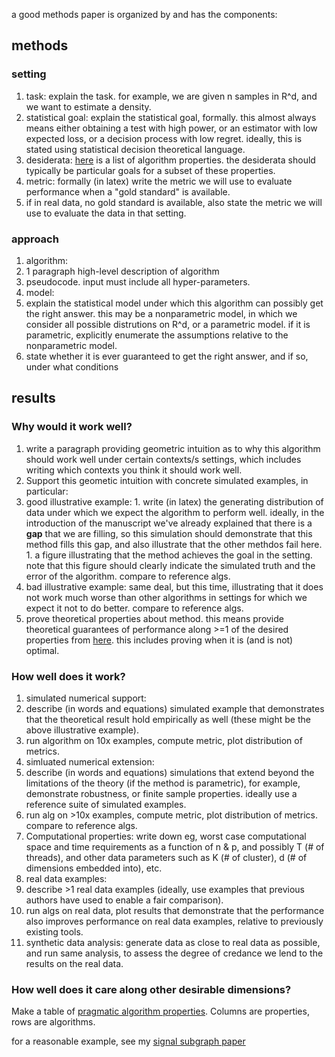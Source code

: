 a good methods paper is organized by and has the components:



## methods

### setting

1. task: explain the task.  for example, we are given n samples in R^d, and we want to estimate a density.
1. statistical goal: explain the statistical goal, formally.  this almost always means either obtaining a test with high power, 
or an estimator with low expected loss, or a decision process with low regret.  ideally, this is stated using statistical decision theoretical language.
1. desiderata: [here](https://github.com/neurodata/checklists/blob/master/algorithm_properties.md) is a list of algorithm properties.  the desiderata should typically be particular goals for a subset of these properties.
1. metric: formally (in latex) write the metric we will use to evaluate performance when a "gold standard" is available.  
  1. if in real data, no gold standard is available, also state the metric we will use to evaluate the data in that setting.

### approach

1. algorithm: 
  1. 1 paragraph high-level description of algorithm 
  1. pseudocode. input must include all hyper-parameters.
1. model: 
  1. explain the statistical model under which this algorithm can possibly get the right answer.  this may be a nonparametric model, in which we consider all possible distrutions on R^d, or a parametric model. if it is parametric, explicitly enumerate the assumptions relative to the nonparametric model. 
  1. state whether it is ever guaranteed to get the right answer, and if so, under what conditions

## results

### Why would it work well?

1. write a paragraph providing geometric intuition as to why this algorithm should work well under certain contexts/s settings, which includes writing which contexts you think it should work well.  
1. Support this geometic intuition with concrete simulated examples, in particular: 
  1. good illustrative example: 
    1. write (in latex) the generating distribution of data under which we expect the algorithm to perform well. ideally, in the introduction of the manuscript we've already explained that there is a **gap** that we are filling, so this simulation should demonstrate that this method fills this gap, and also illustrate that the other methdos fail here. 
    1. a figure illustrating that the method achieves the goal in the setting.  note that this figure should clearly indicate the simulated truth and the error of the algorithm. compare to reference algs.
  1. bad illustrative example: same deal, but this time, illustrating that it does not work much worse than other algorithms in settings for which we expect it not to do better. compare to reference algs.
1. prove theoretical properties about method. this means provide theoretical guarantees of performance along >=1 of the desired properties from [here](https://github.com/neurodata/checklists/blob/master/algorithm_properties.md). this includes proving when it is (and is not) optimal.


### How well does it work?


1. simulated numerical support: 
  1. describe (in words and equations) simulated example that demonstrates that the theoretical result hold empirically as well (these might be the above illustrative example). 
  1. run algorithm on 10x examples, compute metric, plot distribution of metrics.
1. simluated numerical extension: 
  1. describe (in words and equations)  simulations that extend beyond the limitations of the theory (if the method is parametric), for example, demonstrate robustness, or finite sample properties. ideally use a reference suite of simulated examples.
  1. run alg on >10x examples, compute metric, plot distribution of metrics. compare to reference algs. 
1. Computational properties: write down eg, worst case computational space and time requirements as a function of n & p, and possibly T (# of threads), and other data parameters such as K (# of cluster), d (# of dimensions embedded into), etc.
1. real data examples: 
  1. describe >1 real data examples (ideally, use examples that previous authors have used to enable a fair comparison).
  1. run algs on real data, plot results that demonstrate that the performance also improves performance on real data examples, relative to previously existing tools. 
1. synthetic data analysis: generate data as close to real data as possible, and run same analysis, to assess the degree of credance we lend to the results on the real data.


### How well does it care along other desirable dimensions?


Make a table of [pragmatic algorithm properties](https://github.com/neurodata/checklists/blob/master/algorithm_properties.md#pragmatic-properties). Columns are properties, rows are algorithms.


for a reasonable example, see my [signal subgraph paper](http://ieeexplore.ieee.org/document/6341752/)
